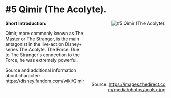 # #5 Qimir (The Acolyte).

<div style="display: flex;">
  <div style="flex: 1; padding-right: 10px;">
    <strong>Short Introduction:</strong>
    <p>Qimir, more commonly known as The Master or The Stranger, is the main antagonist in the live-action Disney+ series The Acolyte. The Force: Due to The Stranger's connection to the Force, he was extremely powerful.</p>
    Source and additional information about character: <a href="https://disney.fandom.com/wiki/Qimir">https://disney.fandom.com/wiki/Qimir</a>
  </div>
  <div style="flex: 1; text-align: right;">
    <img src="https://images.thedirect.com/media/photos/acolsx.jpg" alt="#5 Qimir (The Acolyte)." style="max-height: 275px; max-width: 100%; min-height: 175px;"/><br><br>Source: <a href="https://images.thedirect.com/media/photos/acolsx.jpg" style="word-break: break-all;">https://images.thedirect.com/media/photos/acolsx.jpg</a>
  </div>
</div>
